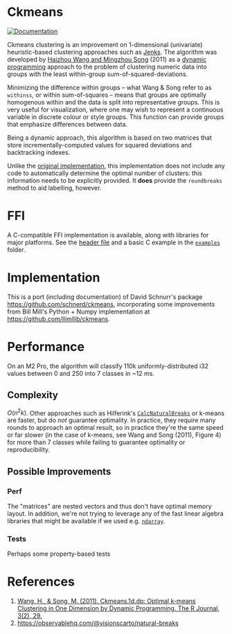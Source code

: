 # Ckmeans

[![Documentation](https://img.shields.io/docsrs/ckmeans/latest.svg)](https://docs.rs/ckmeans/latest)

Ckmeans clustering is an improvement on 1-dimensional (univariate) heuristic-based clustering approaches such as [Jenks](https://en.wikipedia.org/wiki/Jenks_natural_breaks_optimization). The algorithm was developed by [Haizhou Wang and Mingzhou Song](http://journal.r-project.org/archive/2011-2/RJournal_2011-2_Wang+Song.pdf) (2011) as a [dynamic programming](https://en.wikipedia.org/wiki/Dynamic_programming) approach to the problem of clustering numeric data into groups with the least within-group sum-of-squared-deviations.

Minimizing the difference within groups – what Wang & Song refer to as `withinss`, or within sum-of-squares – means that groups are optimally homogenous within and the data is split into representative groups. This is very useful for visualization, where one may wish to represent a continuous variable in discrete colour or style groups. This function can provide groups that emphasize differences between data.

Being a dynamic approach, this algorithm is based on two matrices that store incrementally-computed values for squared deviations and backtracking indexes.

Unlike the [original implementation](https://cran.r-project.org/web/packages/Ckmeans.1d.dp/index.html), this implementation does not include any code to automatically determine the optimal number of clusters: this information needs to be explicitly provided. It **does** provide the `roundbreaks` method to aid labelling, however.

# FFI
A C-compatible FFI implementation is available, along with libraries for major platforms. See the [header file](include/header.h) and a basic C example in the [`examples`](examples) folder.

# Implementation
This is a port (including documentation) of David Schnurr's package <https://github.com/schnerd/ckmeans>, incorporating some improvements from Bill Mill's Python + Numpy implementation at <https://github.com/llimllib/ckmeans>.

# Performance
On an M2 Pro, the algorithm will classify 110k uniformly-distributed i32 values between 0 and 250 into 7 classes in ~12 ms.

## Complexity
$O(n^2k)$. Other approaches such as Hilferink's [`CalcNaturalBreaks`](https://www.geodms.nl/CalcNaturalBreaks) or k-means are faster, but do _not_ guarantee optimality. In practice, they require many rounds to approach an optimal result, so in practice they're the same speed or far slower (in the case of k-means, see Wang and Song (2011), Figure 4) for more than 7 classes while failing to guarantee optimality or reproducibility.

## Possible Improvements
### Perf
The "matrices" are nested vectors and thus don't have optimal memory layout. In addition, we're not trying to leverage any of the fast linear algebra libraries that might be available if we used e.g. [`ndarray`](https://crates.io/crates/ndarray).

### Tests
Perhaps some property-based tests

# References
1. [Wang, H., & Song, M. (2011). Ckmeans.1d.dp: Optimal k-means Clustering in One Dimension by Dynamic Programming. The R Journal, 3(2), 29.](https://doi.org/10.32614/RJ-2011-015)
2. <https://observablehq.com/@visionscarto/natural-breaks>
